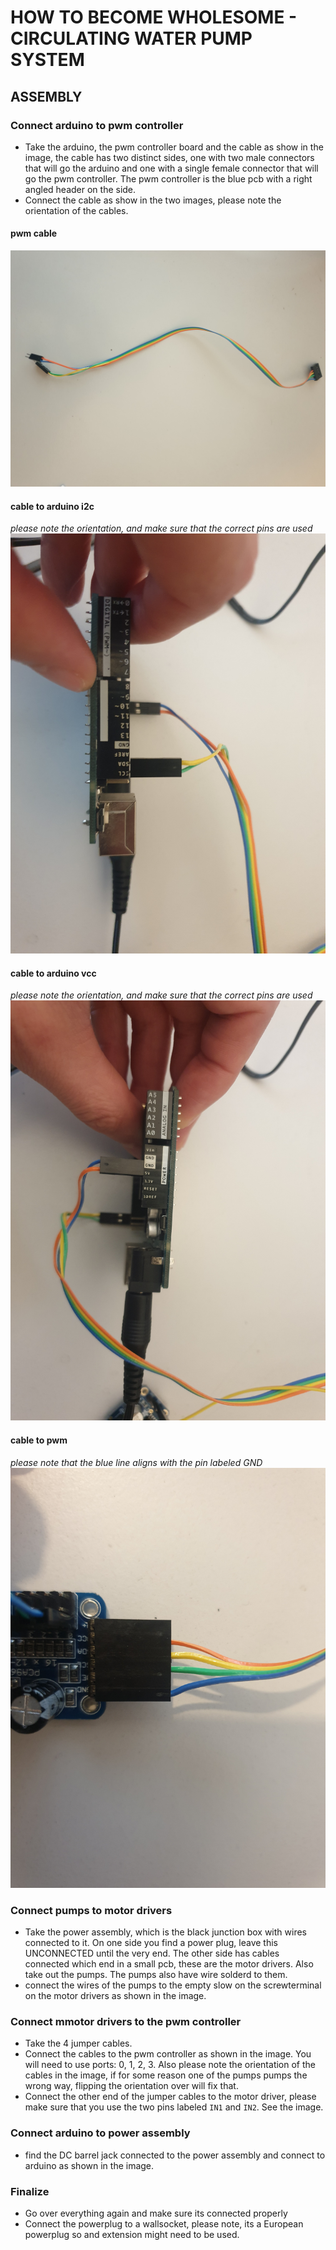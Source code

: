 # HOW TO BECOME WHOLESOME - CIRCULATING WATER PUMP SYSTEM

## ASSEMBLY

### Connect arduino to pwm controller
- Take the arduino, the pwm controller board and the cable as show in the image, the cable has two distinct sides, one with two male connectors that will go the arduino and one with a single female connector that will go the pwm controller. The pwm controller is the blue pcb with a right angled header on the side. 
- Connect the cable as show in the two images, please note the orientation of the cables.

#### pwm cable
![pwm to arduino cable](/images/pwm_cable.jpg)

#### cable to arduino i2c
*please note the orientation, and make sure that the correct pins are used*
![cable to arduino side i2c](/images/i2c_to_arduino.jpg)

#### cable to arduino vcc
*please note the orientation, and make sure that the correct pins are used*
![cable to arduino side vcc](/images/vcc_from_arduino.jpg)

#### cable to pwm
*please note that the blue line aligns with the pin labeled GND*
![cable to pwm side](/images/pwm_to_arduino.jpg)

### Connect pumps to motor drivers
- Take the power assembly, which is the black junction box with wires connected to it. On one side you find a power plug, leave this UNCONNECTED until the very end. The other side has cables connected which end in a small pcb, these are the motor drivers. Also take out the pumps. The pumps also have wire solderd to them.
- connect the wires of the pumps to the empty slow on the screwterminal on the motor drivers as shown in the image.

### Connect mmotor drivers to the pwm controller
- Take the 4 jumper cables.
- Connect the cables to the pwm controller as shown in the image. You will need to use ports: 0, 1, 2, 3. Also please note the orientation of the cables in the image, if for some reason one of the pumps pumps the wrong way, flipping the orientation over will fix that.
- Connect the other end of the jumper cables to the motor driver, please make sure that you use the two pins labeled `IN1` and `IN2`. See the image.

### Connect arduino to power assembly
- find the DC barrel jack connected to the power assembly and connect to arduino as shown in the image.

### Finalize
- Go over everything again and make sure its connected properly
- Connect the powerplug to a wallsocket, please note, its a European powerplug so and extension might need to be used.
